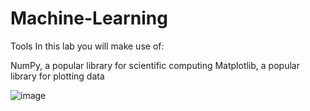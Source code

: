 # Machine-Learning
Tools
In this lab you will make use of:

NumPy, a popular library for scientific computing
Matplotlib, a popular library for plotting data

![image](https://github.com/user-attachments/assets/e6f750e4-95e2-4e62-bce6-b5d2609b0c3f)
